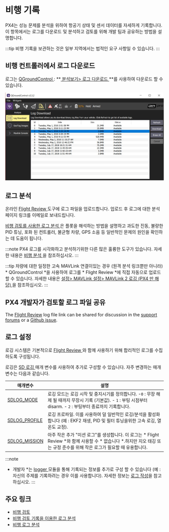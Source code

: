 # 비행 기록

PX4는 성능 문제를 분석을 위하여 항공기 상태 및 센서 데이터를 자세하게 기록합니다. 이 항목에서는 로그를 다운로드 및 분석하고 검토를 위해 개발 팀과 공유하는 방법을 설명합니다.

:::tip
비행 기록을 보관하는 것은 일부 지역에서는 법적인 요구 사항일 수 있습니다.
:::

## 비행 컨트롤러에서 로그 다운로드

로그는 [ QGroundControl ](http://qgroundcontrol.com/) : **[ 분석보기> 로그 다운로드 ](https://docs.qgroundcontrol.com/en/analyze_view/log_download.html)**를 사용하여 다운로드 할 수 있습니다.

![비행 로그 다운로드](../../assets/qgc/analyze/log_download.jpg)

## 로그 분석

온라인 [ Flight Review ](http://logs.px4.io) 도구에 로그 파일을 업로드합니다. 업로드 후 로그에 대한 분석 페이지 링크를 이메일로 보내드립니다.

[ 비행 검토를 사용한 로그 분석 ](../log/flight_review.md)은 플롯을 해석하는 방법을 설명하고 과도한 진동, 불량한 PID 튜닝, 포화 된 컨트롤러, 불균형 차량, GPS 소음 등 일반적인 문제의 원인을 확인하는 데 도움이 됩니다.

:::note PX4 로그를 시각화하고 분석하기위한 다른 많은 훌륭한 도구가 있습니다. 자세한 내용은 [ 비행 분석 ](../dev_log/flight_log_analysis.md)을 참조하십시오.
:::

:::tip
차량에 대한 일정한 고속 MAVLink 연결이있는 경우 (원격 분석 링크뿐만 아니라) * QGroundControl *을 사용하여 로그를 * Flight Review *에 직접 자동으로 업로드 할 수 있습니다. 자세한 내용은 [ 설정> MAVLink 설정> MAVLink 2 로깅 (PX4 만 해당) ](https://docs.qgroundcontrol.com/en/SettingsView/MAVLink.html#logging)을 참조하십시오.
:::

## PX4 개발자가 검토할 로그 파일 공유

The [Flight Review](http://logs.px4.io) log file link can be shared for discussion in the [support forums](../contribute/support.md#forums-and-chat) or a [Github issue](../README.md#reporting-bugs-issues).

## 로그 설정

로깅 시스템은 기본적으로 [ Flight Review ](http://logs.px4.io)와 함께 사용하기 위해 합리적인 로그를 수집하도록 구성됩니다.

로깅은 [ SD 로깅 ](../advanced_config/parameter_reference.md#sd-logging) 매개 변수를 사용하여 추가로 구성할 수 있습니다. 자주 변경하는 매개 변수는 다음과 같습니다.

| 매개변수                                                                     | 설명                                                                                                                  |
| ------------------------------------------------------------------------ | ------------------------------------------------------------------------------------------------------------------- |
| [SDLOG_MODE](../advanced_config/parameter_reference.md#SDLOG_MODE)       | 로깅 모드는 로깅 시작 및 중지시기를 정의합니다. -` 0 ` : 무장 해제 될 때까지 무장시 기록 (기본값). - ` 1 ` : 부팅 시점부터 disarm. - ` 2 ` : 부팅부터 종료까지 기록합니다. |
| [SDLOG_PROFILE](../advanced_config/parameter_reference.md#SDLOG_PROFILE) | 로깅 프로파일. 이를 사용하여 덜 일반적인 로깅/분석을 활성화합니다 (예 : EKF2 재생, PID 및 필터 튜닝을위한 고속 로깅, 열 온도 교정).                                 |
| [SDLOG_MISSION](../advanced_config/parameter_reference.md#SDLOG_MISSION) | 아주 작은 추가 "미션 로그"를 생성합니다. 이 로그는 * Flight Review *와 함께 사용할 수 * 없습니다 *.하지만 지오 태깅 또는 규정 준수를 위해 작은 로그가 필요할 때 유용합니다.      |

:::note
* 개발자 *는 [ logger ](../modules/modules_system.md#logger) 모듈을 통해 기록되는 정보를 추가로 구성 할 수 있습니다 (예 : 자신의 주제를 기록하려는 경우 이를 사용합니다). 자세한 정보는 [로그 작성](../dev_log/logging.md)을 참고하십시오.
:::

## 주요 링크

- [비행 검토](http://logs.px4.io)
- [비행 검토 기록을 이용한 로그 분석](../log/flight_review.md)
- [비행 로그 분석](../dev_log/flight_log_analysis.md)